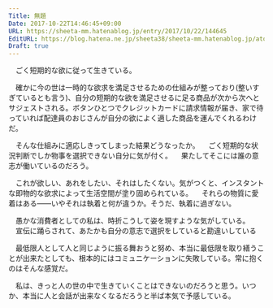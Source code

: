 ```yaml
---
Title: 無題
Date: 2017-10-22T14:46:45+09:00
URL: https://sheeta-mm.hatenablog.jp/entry/2017/10/22/144645
EditURL: https://blog.hatena.ne.jp/sheeta38/sheeta-mm.hatenablog.jp/atom/entry/8599973812309254798
Draft: true
---
```


　ごく短期的な欲に従って生きている。

　確かに今の世は一時的な欲求を満足させるための仕組みが整っており(整いすぎているとも言う)、自分の短期的な欲を満足させるに足る商品が次から次へとサジェストされる。ボタンひとつでクレジットカードに請求情報が届き、家で待っていれば配達員のおじさんが自分の欲によく適した商品を運んでくれるわけだ。

　そんな仕組みに適応しきってしまった結果どうなったか。
　ごく短期的な状況判断でしか物事を選択できない自分に気が付く。
　果たしてそこには誰の意志が働いているのだろう。

　これが欲しい、あれをしたい、それはしたくない。気がつくと、インスタントな即物的な欲求によって生活空間が塗り固められている。
　それらの物質に愛着はある――いやそれは執着と何が違うか。そうだ、執着に過ぎない。

　愚かな消費者としての私は、時折こうして姿を現すような気がしている。
　宣伝に踊らされて、あたかも自分の意志で選択をしていると勘違いしている


　最低限人として人と同じように振る舞おうと努め、本当に最低限を取り繕うことが出来たとしても、根本的にはコミュニケーションに失敗している。常に抱くのはそんな感覚だ。

　私は、きっと人の世の中で生きていくことはできないのだろうと思う。いつか、本当に人と会話が出来なくなるだろうと半ば本気で予感している。
